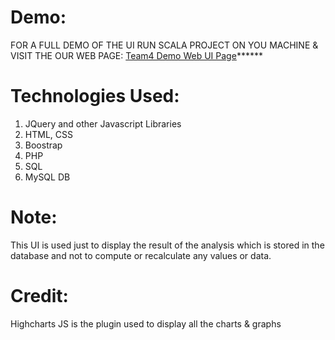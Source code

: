 # Demo:
FOR A FULL DEMO OF THE UI RUN SCALA PROJECT ON YOU MACHINE & VISIT THE OUR WEB PAGE: <a target="_blank" href="scala.eddiesmarket.net">Team4 Demo Web UI Page</a>******

# Technologies Used:
1. JQuery and other Javascript Libraries
2. HTML, CSS
3. Boostrap 
4. PHP
5. SQL
6. MySQL DB

# Note:
This UI is used just to display the result of the analysis which is stored
in the database and not to compute or recalculate any values or data.

# Credit:
Highcharts JS is the plugin used to display all the charts & graphs




